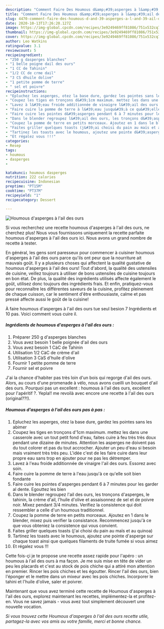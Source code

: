 ```yaml
---
description: "Comment Faire Des Houmous d&amp;#39;asperges à l&amp;#39;ail des ours"
title: "Comment Faire Des Houmous d&amp;#39;asperges à l&amp;#39;ail des ours"
slug: 4470-comment-faire-des-houmous-d-and-39-asperges-a-l-and-39-ail-des-ours
date: 2020-10-13T17:26:20.127Z
image: https://img-global.cpcdn.com/recipes/3e9249469ff81086/751x532cq70/houmous-dasperges-a-lail-des-ours-photo-principale-de-la-recette.jpg
thumbnail: https://img-global.cpcdn.com/recipes/3e9249469ff81086/751x532cq70/houmous-dasperges-a-lail-des-ours-photo-principale-de-la-recette.jpg
cover: https://img-global.cpcdn.com/recipes/3e9249469ff81086/751x532cq70/houmous-dasperges-a-lail-des-ours-photo-principale-de-la-recette.jpg
author: Leo Watkins
ratingvalue: 3.1
reviewcount: 5
recipeingredient:
- "250 g dasperges blanches"
- "1 belle poigne dail des ours"
- "1 CC de Tahinin"
- "1/2 CC de crme dail"
- "3 CS dhuile dolive"
- "1 petite pomme de terre"
- " sel et poivre"
recipeinstructions:
- "Epluchez les asperges, otez la base dure, gardez les pointes sans les abimer"
- "Coupez les tiges en tronçons d&#39;1cm maximum. mettez les dans une casserole avec un tout petit fond d&#39;eau, faites cuire à feu très très doux pendant une dizaine de minutes. Attention les asperges ne doivent pas du tout colorer et pas du tout accrocher. Ajouter un peu d&#39;eau si besoin mais vraiment très très peu. L&#39;idée c&#39;est de les faire cuire dans leur propre eau sans trop en ajouter pour ne pas les détremper."
- "Lavez à l&#39;eau froide additionnée de vinaigre l&#39;ail des ours. Essorez avec soin."
- "Faire cuire la pomme de terre à l&#39;eau jusqu&#39;à ce qu&#39;elle soit bien fondante"
- "Faire cuire les pointes d&#39;asperges pendant 6 à 7 minutes pour les garder al dente. Egouttez les bien"
- "Dans le blender regroupez l&#39;ail des ours, les tronçons d&#39;asperges, le tahinin, la crème d&#39;ail, l&#39;huile d&#39;olive et assaisonnez de sel et de poivre noir. Mixez pendant 3/4 minutes. Verifiez la consistence qui doit ressembler a celle d&#39;un houmous traditionnel."
- "Coupez la pomme de terre en petits morceaux. Ajoutez en 1 dans le blender, mixez puis verifier la consistance. Recommencez jusqu&#39;à ce que vous obteniez la consistence qui vous convient."
- "Faites griller quelques toasts (j&#39;ai choisi du pain au maïs et au quinoa)"
- "Tartinez les toasts avec le houmous, ajoutez une pointe d&#39;asperge sur chaque toast ainsi que quelques filaments de truite fumée si vous aimez"
- "Et régalez vous !!!"
categories:
- Resep
tags:
- houmous
- dasperges
- 

katakunci: houmous dasperges  
nutrition: 222 calories
recipecuisine: Indonesian
preptime: "PT15M"
cooktime: "PT37M"
recipeyield: "1"
recipecategory: Dessert

---
```



![Houmous d&#39;asperges à l&#39;ail des ours](https://img-global.cpcdn.com/recipes/3e9249469ff81086/751x532cq70/houmous-dasperges-a-lail-des-ours-photo-principale-de-la-recette.jpg)

Si vous recherchez une recette houmous d&#39;asperges à l&#39;ail des ours, ne cherchez plus! Nous vous fournissons uniquement la recette parfaite houmous d&#39;asperges à l&#39;ail des ours ici. Nous avons un grand nombre de recette à tester.

En général, les gens sont paresseux pour commencer à cuisiner houmous d&#39;asperges à l&#39;ail des ours parce qu'ils ont peur que la nourriture ait mauvais goût. Il y a plusieurs choses qui affectent la qualité gustative de houmous d&#39;asperges à l&#39;ail des ours! Tout d'abord, la qualité des ustensiles de cuisine, veillez toujours à utiliser de bons ustensiles de cuisine toujours en bon état. De plus, la qualité des ingrédients utilisés affecte également le goût, utilisez donc toujours des ingrédients frais. Et enfin, pratiquez-vous pour reconnaître les différentes saveurs de la cuisine, profitez pleinement de chaque cuisson, car le sentiment d'être enthousiaste, calme et pas pressé affecte aussi le goût de la cuisine!

<!--inarticleads1-->

À faire houmous d&#39;asperges à l&#39;ail des ours tue seul besion 7 Ingrédients et 10 pas. Voici comment vous cuire il.

##### Ingrédients de houmous d&#39;asperges à l&#39;ail des ours :

1. Préparer 250 g d&#39;asperges blanches
1. Vous avez besoin 1 belle poignée d&#39;ail des ours
1. Vous avez besoin 1 CàC de Tahinin
1. Utilisation 1/2 CàC de crème d&#39;ail
1. Utilisation 3 CàS d&#39;huile d&#39;olive
1. Fournir 1 petite pomme de terre
1. Fournir  sel et poivre


J&#39;ai la chance d&#39;habiter pas très loin d&#39;un bois qui regorge d&#39;ail des ours. Alors, au cours d&#39;une promenade à vélo, nous avons cueilli un bouquet d&#39;ail des ours. Pourquoi pas un excellent : houmous à l&#39;ail des ours, excellent pour l&#39;apéritif ?. Yepla!! me revoilà avec encore une recette à l&#39;ail des ours (original??!). 

<!--inarticleads2-->

##### Houmous d&#39;asperges à l&#39;ail des ours pas à pas :

1. Epluchez les asperges, otez la base dure, gardez les pointes sans les abimer
1. Coupez les tiges en tronçons d&#39;1cm maximum. mettez les dans une casserole avec un tout petit fond d&#39;eau, faites cuire à feu très très doux pendant une dizaine de minutes. Attention les asperges ne doivent pas du tout colorer et pas du tout accrocher. Ajouter un peu d&#39;eau si besoin mais vraiment très très peu. L&#39;idée c&#39;est de les faire cuire dans leur propre eau sans trop en ajouter pour ne pas les détremper.
1. Lavez à l&#39;eau froide additionnée de vinaigre l&#39;ail des ours. Essorez avec soin.
1. Faire cuire la pomme de terre à l&#39;eau jusqu&#39;à ce qu&#39;elle soit bien fondante
1. Faire cuire les pointes d&#39;asperges pendant 6 à 7 minutes pour les garder al dente. Egouttez les bien
1. Dans le blender regroupez l&#39;ail des ours, les tronçons d&#39;asperges, le tahinin, la crème d&#39;ail, l&#39;huile d&#39;olive et assaisonnez de sel et de poivre noir. Mixez pendant 3/4 minutes. Verifiez la consistence qui doit ressembler a celle d&#39;un houmous traditionnel.
1. Coupez la pomme de terre en petits morceaux. Ajoutez en 1 dans le blender, mixez puis verifier la consistance. Recommencez jusqu&#39;à ce que vous obteniez la consistence qui vous convient.
1. Faites griller quelques toasts (j&#39;ai choisi du pain au maïs et au quinoa)
1. Tartinez les toasts avec le houmous, ajoutez une pointe d&#39;asperge sur chaque toast ainsi que quelques filaments de truite fumée si vous aimez
1. Et régalez vous !!!


Cette fois-çi je te propose une recette assez rapide pour l&#39;apéro : un houmous à l&#39;ail des ours à ma façon. Je me suis mise en tête de vider un peu les placards et c&#39;est au stock de pois chiche qui a attiré mon attention en premier. Rincer les pois chiches et les égoutter. Rincer l&#39;ail des ours, bien l&#39;éponger et le mettre dans un mixeur avec les pois chiches. Incorporer le tahini et l&#39;huile d&#39;olive, saler et poivrer. 

<!--inarticleads1-->

<p>
Maintenant que vous avez terminé cette recette de Houmous d&#39;asperges à l&#39;ail des ours, explorez maintenant les recettes, implémentez-la et profitez-en. Vous ne savez jamais - vous avez tout simplement découvert une nouvelle vocation.
</p>

<p>
<i>Si vous trouvez cette Houmous d&#39;asperges à l&#39;ail des ours recette utile, partagez-la avec vos amis ou votre famille, merci et bonne chance.</i>
</p>
